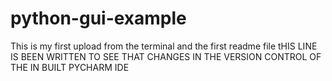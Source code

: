 # python-gui-example

This is my first upload from the terminal and the first readme file
tHIS LINE IS BEEN WRITTEN TO SEE THAT CHANGES IN THE VERSION CONTROL OF THE IN BUILT PYCHARM IDE
